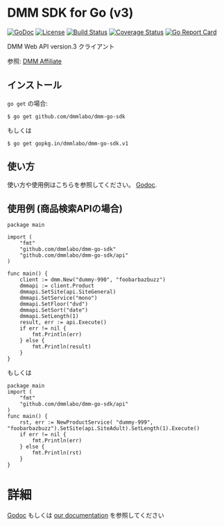 # DMM SDK for Go (v3)
[![GoDoc](https://img.shields.io/badge/go-reference-blue.svg?style=flat-square)](https://godoc.org/github.com/dmmlabo/dmm-go-sdk)
[![License](http://img.shields.io/badge/license-mit-blue.svg?style=flat-square)](https://github.com/dmmlabo/dmm-go-sdk/blob/master/LICENSE)
[![Build Status](http://img.shields.io/travis/dmmlabo/dmm-go-sdk.svg?style=flat-square)](https://travis-ci.org/dmmlabo/dmm-go-sdk)
[![Coverage Status](https://img.shields.io/coveralls/dmmlabo/dmm-go-sdk.svg?style=flat-square)](https://coveralls.io/github/dmmlabo/dmm-go-sdk?branch=master)
[![Go Report Card](https://goreportcard.com/badge/github.com/dmmlabo/dmm-go-sdk)](https://goreportcard.com/report/github.com/dmmlabo/dmm-go-sdk)

DMM Web API version.3 クライアント

参照: [DMM Affiliate](https://affiliate.dmm.com/)

## インストール

`go get` の場合:

```
$ go get github.com/dmmlabo/dmm-go-sdk
```

もしくは

```
$ go get gopkg.in/dmmlabo/dmm-go-sdk.v1
```

## 使い方

使い方や使用例はこちらを参照してください。 [Godoc](https://godoc.org/github.com/dmmlabo/dmm-go-sdk).

## 使用例 (商品検索APIの場合)

```
package main

import (
    "fmt"
    "github.com/dmmlabo/dmm-go-sdk"
    "github.com/dmmlabo/dmm-go-sdk/api"
)

func main() {
	client := dmm.New("dummy-990", "foobarbazbuzz")
	dmmapi := client.Product
	dmmapi.SetSite(api.SiteGeneral)
	dmmapi.SetService("mono")
	dmmapi.SetFloor("dvd")
	dmmapi.SetSort("date")
	dmmapi.SetLength(1)
	result, err := api.Execute()
	if err != nil {
    	fmt.Println(err)
	} else {
    	fmt.Println(result)
	}
}
```

もしくは

```
package main
import (
    "fmt"
    "github.com/dmmlabo/dmm-go-sdk/api"
)
func main() {
	rst, err := NewProductService( "dummy-999", "foobarbazbuzz").SetSite(api.SiteAdult).SetLength(1).Execute()
	if err != nil {
    	fmt.Println(err)
	} else {
    	fmt.Println(rst)
	}
}
```

# 詳細

[Godoc](https://godoc.org/github.com/dmmlabo/dmm-go-sdk/api) もしくは [our documentation](https://github.com/dmmlabo/dmm-go-sdk/blob/master/docs/README.md) を参照してください
